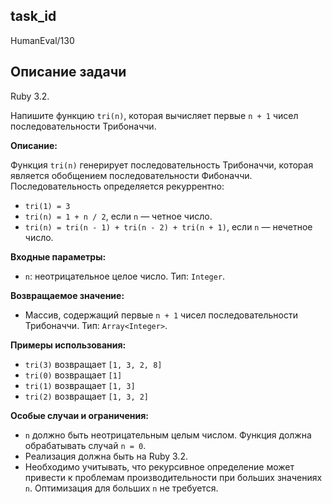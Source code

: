 ## task_id
HumanEval/130

## Описание задачи
Ruby 3.2.

Напишите функцию `tri(n)`, которая вычисляет первые `n + 1` чисел последовательности Трибоначчи.

**Описание:**

Функция `tri(n)` генерирует последовательность Трибоначчи, которая является обобщением последовательности Фибоначчи.  Последовательность определяется рекуррентно:

* `tri(1) = 3`
* `tri(n) = 1 + n / 2`, если `n` — четное число.
* `tri(n) = tri(n - 1) + tri(n - 2) + tri(n + 1)`, если `n` — нечетное число.


**Входные параметры:**

* `n`: неотрицательное целое число.  Тип: `Integer`.


**Возвращаемое значение:**

* Массив, содержащий первые `n + 1` чисел последовательности Трибоначчи.  Тип: `Array<Integer>`.


**Примеры использования:**

* `tri(3)` возвращает `[1, 3, 2, 8]`
* `tri(0)` возвращает `[1]`
* `tri(1)` возвращает `[1, 3]`
* `tri(2)` возвращает `[1, 3, 2]`


**Особые случаи и ограничения:**

* `n` должно быть неотрицательным целым числом.  Функция должна обрабатывать случай `n = 0`.
* Реализация должна быть на Ruby 3.2.
* Необходимо учитывать, что рекурсивное определение может привести к проблемам производительности при больших значениях `n`.  Оптимизация для больших `n` не требуется.

